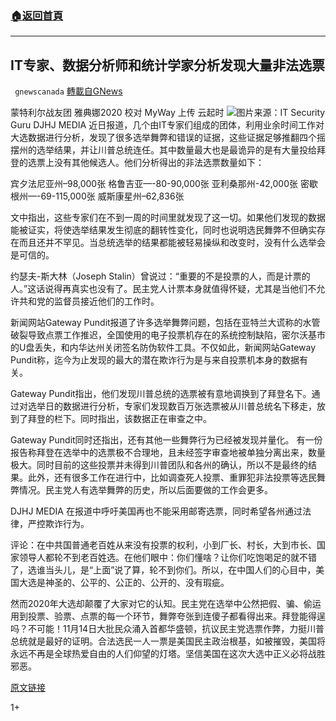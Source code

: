 ###  [:house:返回首頁](https://github.com/ourhimalayas/txt)
---

## IT专家、数据分析师和统计学家分析发现大量非法选票
` gnewscanada` [轉載自GNews](https://gnews.org/zh-hans/559327/)

蒙特利尔战友团 雅典娜2020
校对 MyWay 上传 云起时
![]()![](https://gnews-media-offload.s3.amazonaws.com/wp-content/uploads/2020/11/14200916/IT-Security-Guru-4.jpg)图片来源：IT Security Guru
DJHJ MEDIA 近日报道，几个由IT专家们组成的团体，利用业余时间工作对大选数据进行分析，发现了很多选举舞弊和错误的证据，这些证据足够推翻四个摇摆州的选举结果，并让川普总统连任。其中数量最大也是最诡异的是有大量投给拜登的选票上没有其他候选人。他们分析得出的非法选票数量如下：

宾夕法尼亚州–98,000张
格鲁吉亚—-80-90,000张
亚利桑那州-42,000张
密歇根州—-69-115,000张
威斯康星州–62,836张

文中指出，这些专家们在不到一周的时间里就发现了这一切。如果他们发现的数据能被证实，将使选举结果发生彻底的翻转性变化，同时也说明选民舞弊不但确实存在而且还并不罕见。当总统选举的结果都能被轻易操纵和改变时，没有什么选举会是可信的。

约瑟夫-斯大林（Joseph Stalin）曾说过：“重要的不是投票的人，而是计票的人。”这话说得再真实也没有了。民主党人计票本身就值得怀疑，尤其是当他们不允许共和党的监督员接近他们的工作时。

新闻网站Gateway Pundit报道了许多选举舞弊问题，包括在亚特兰大谎称的水管破裂导致点票工作推迟，全国使用的电子投票机存在的系统控制缺陷，密尔沃基市的U盘丢失，和内华达州关闭签名防伪软件工具。不仅如此，新闻网站Gateway Pundit称，迄今为止发现的最大的潜在欺诈行为是与来自投票机本身的数据有关。

Gateway Pundit指出，他们发现川普总统的选票被有意地调换到了拜登名下。通过对选举日的数据进行分析，专家们发现数百万张选票被从川普总统名下移走，放到了拜登的栏下。同时指出，该数据正在审查之中。

Gateway Pundit同时还指出，还有其他一些舞弊行为已经被发现并量化。 有一份报告称拜登在选举中的选票极不合理地，且未经签字审查地被单独分离出来，数量极大。同时目前的这些投票并未得到川普团队和各州的确认，所以不是最终的结果。此外，还有很多工作在进行中，比如调查死人投票、重罪犯非法投票等选民舞弊情况。民主党人有选举舞弊的历史，所以后面要做的工作会更多。

DJHJ MEDIA 在报道中呼吁美国再也不能采用邮寄选票，同时希望各州通过法律，严控欺诈行为。

评论：在中共国普通老百姓从来没有投票的权利，小到厂长、村长，大到市长、国家领导人都轮不到老百姓选。在他们眼中：你们懂啥？让你们吃饱喝足的就不错了，选谁当头儿，是“上面”说了算，轮不到你们。所以，在中国人们的心目中，美国大选是神圣的、公平的、公正的、公开的、没有瑕疵。

然而2020年大选却颠覆了大家对它的认知。民主党在选举中公然把假、骗、偷运用到投票、验票、点票的每一个环节，舞弊夸张到连傻子都看得出来。拜登能得逞吗？不可能！11月14日大批民众涌入首都华盛顿，抗议民主党选票作弊，力挺川普总统就是最好的证明。合法选民一人一票是美国民主政治根基，如被摧毁，美国将永远不再是全球热爱自由的人们仰望的灯塔。坚信美国在这次大选中正义必将战胜邪恶。

[原文链接](https://djhjmedia.com/steven/some-auditors-it-specialists-data-analysts-and-statisticians-claim-the-number-of-illegitimate-votes-identified-in-four-swing-states-could-be-enough-to-overturn-election/)

1+
